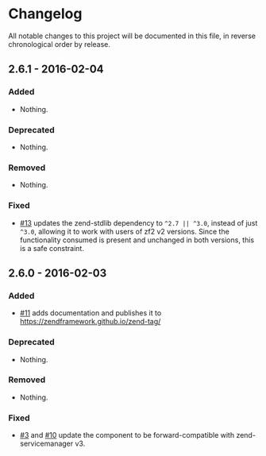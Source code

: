 # Changelog

All notable changes to this project will be documented in this file, in reverse chronological order by release.

## 2.6.1 - 2016-02-04

### Added

- Nothing.

### Deprecated

- Nothing.

### Removed

- Nothing.

### Fixed

- [#13](https://github.com/zendframework/zend-tag/pull/13) updates the
  zend-stdlib dependency to `^2.7 || ^3.0`, instead of just `^3.0`, allowing
  it to work with users of zf2 v2 versions. Since the functionality consumed is
  present and unchanged in both versions, this is a safe constraint.

## 2.6.0 - 2016-02-03

### Added

- [#11](https://github.com/zendframework/zend-tag/pull/11) adds documentation
  and publishes it to https://zendframework.github.io/zend-tag/

### Deprecated

- Nothing.

### Removed

- Nothing.

### Fixed

- [#3](https://github.com/zendframework/zend-tag/pull/3) and
  [#10](https://github.com/zendframework/zend-tag/pull/10) update the component
  to be forward-compatible with zend-servicemanager v3.
